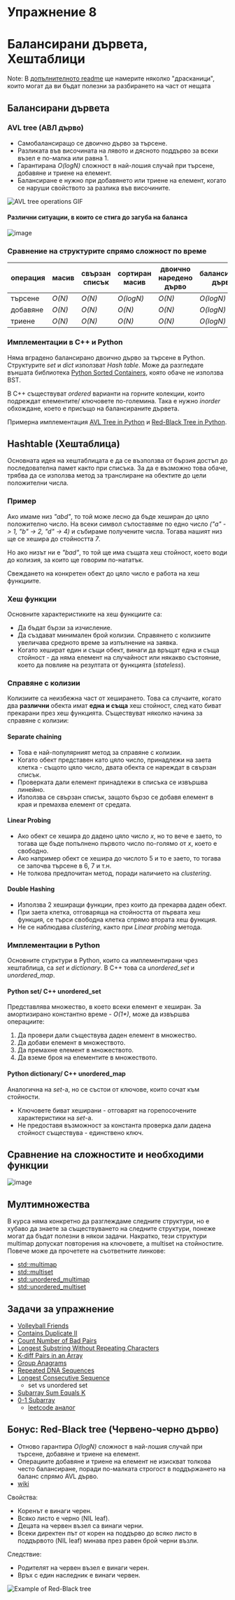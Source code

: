 # Упражнение 8

# Балансирани дървета, Хештаблици
Note: В [допълнителното readme](./HelpingExplanations.md) ще намерите няколко "драсканици", които могат да ви бъдат полезни за разбирането на част от нещата

## Балансирани дървета

### AVL tree (АВЛ дърво)

- Самобалансиращо се двоично дърво за търсене.
- Разликата във височината на лявото и дясното поддърво за всеки възел е по-малка или равна 1.
- Гарантирана *O(logN)* сложност в най-лошия случай при търсене, добавяне и триене на елемент.
- Балансиране е нужно при добавянето или триене на елемент, когато се наруши свойството за разлика във височините.

![AVL tree operations GIF](https://upload.wikimedia.org/wikipedia/commons/f/fd/AVL_Tree_Example.gif)

#### Различни ситуации, в които се стига до загуба на баланса
![image](https://github.com/user-attachments/assets/b8e6487a-25c6-45f0-9e58-f33d055817a5)

### Сравнение на структурите спрямо сложност по време

| операция | масив  | свързан списък | сортиран масив | двоично наредено дърво | балансирано дърво |
| -------- | ------ | -------------- | -------------- | ---------------------- | ----------------- |
| търсене  | *O(N)* | *O(N)*         | *O(logN)*      | *O(N)*                 | *O(logN)*         |
| добавяне | *O(N)* | *O(N)*         | *O(N)*         | *O(N)*                 | *O(logN)*         |
| триене   | *O(N)* | *O(N)*         | *O(N)*         | *O(N)*                 | *O(logN)*         |


### Имплементации в C++ и Python

Няма вградено балансирано двоично дърво за търсене в Python.
Структурите *set* и *dict* използват *Hash table*. Може да разгледате външата библиотека [Python Sorted Containers](https://grantjenks.com/docs/sortedcontainers/), която обаче не използва BST.

В C++ съществуват *ordered* варианти на горните колекции, които подреждат елементите/ ключовете по-големина. Така е нужно *inorder* обхождане, което е присъщо на балансираните дървета.

Примерна имплементация [AVL Tree in Python](https://github.com/TheAlgorithms/Python/blob/master/data_structures/binary_tree/avl_tree.py) и [Red-Black Tree in Python](https://github.com/TheAlgorithms/Python/blob/master/data_structures/binary_tree/red_black_tree.py).



## Hashtable (Хештаблица)

Основната идея на хештаблицата е да се възползва от бързия достъп до последователна памет както при списъка. За да е възможно това обаче, трябва да се използва метод за транслиране на обектите до цели положителни числа.

### Пример

Ако имаме низ *"abd"*, то той може лесно да бъде хеширан до цяло положително число. На всеки символ съпоставяме по едно число *("a" -> 1, "b" -> 2, "d" -> 4)* и събираме получените числа. Тогава нашият низ ще се хешира до стойността *7*.

Но ако низът ни е *"bad"*, то той ще има същата хеш стойност, което води до колизия, за които ще говорим по-нататък. 

Свеждането на конкретен обект до цяло число е работа на хеш функциите. 

### Хеш функции
Основните характеристиките на хеш функциите са:

- Да бъдат бързи за изчисление.
- Да създават минимален брой колизии. Справянето с колизиите увеличава средното време за изпълнение на заявка.
- Когато хешират един и същи обект, винаги да връщат една и съща стойност - да няма елемент на случайност или някакво състояние, което да повлияе на резултата от функцията (*stateless*).

### Справяне с колизии
Колизиите са неизбежна част от хеширането. Това са случаите, когато два **различни** обекта имат **една и съща** хеш стойност, след като биват прекарани през хеш функцията.
Съществуват няколко начина за справяне с колизии:

#### Separate chaining
- Това е най-популярният метод за справяне с колизии.
- Когато обект представен като цяло число, принадлежи на заета клетка - същото цяло число, двата обекта се нареждат в свързан списък. 
- Проверката дали елемент принадлежи в списъка се извършва линейно.
- Използва се свързан списък, защото бързо се добавя елемент в края и премахва елемент от средата.

#### Linear Probing
- Ако обект се хешира до дадено цяло число *x*, но то вече е заето, то тогава ще бъде попълнено първото число по-голямо от *x*, което е свободно. 
- Ако например обект се хешира до числото 5 и то е заето, то тогава се започва търсене в 6, 7 и т.н.
- Не толкова предпочитан метод, поради наличието на *clustering*.

#### Double Hashing
- Използва 2 хеширащи функции, през които да прекарва даден обект.
- При заета клетка, отговаряща на стойността от първата хеш функция, се търси свободна клетка спрямо втората хеш функция.
- Не се наблюдава *clustering*, както при *Linear probing* метода.

### Имплементации в Python

Основните стурктури в Python, които са имплементирани чрез хештаблица, са *set* и *dictionary*.
В C++ това са *unordered_set* и *unordered_map*.

#### Python set/ C++ unordered_set

Представлява множество, в което всеки елемент е хеширан. За амортизирано константно време - *О(1\*)*, може да извършва операциите:
1) Да провери дали съществува даден елемент в множество.
2) Да добави елемент в множеството.
3) Да премахне елемент в множеството.
4) Да вземе броя на елементите в множеството.

#### Python dictionary/ C++ unordered_map

Aналогична на *set*-a, но се състои от ключове, които сочат към стойности.
- Ключовете биват хеширани - отговарят на горепосочените характеристики на *set*-a.
- Не предоставя възможност за константа проверка дали дадена стойност съществува - единствено ключ.

## Сравнение на сложностите и необходими функции
![image](https://github.com/user-attachments/assets/9a0fdb1c-ee7e-44e3-93f7-78c06715abaf)

## Мултимножества
В курса няма конкретно да разглеждаме следните структури, но е хубаво да знаете за съществуването на следните структури, понеже могат да бъдат полезни в някои задачи. Накратко, тези структури multimap допускат повторения на ключовете, a multiset на стойностите. Повече може да прочетете на съответните линкове:
- [std::multimap](https://en.cppreference.com/w/cpp/container/multimap)
- [std::multiset](https://en.cppreference.com/w/cpp/container/multiset)
- [std::unordered_multimap](https://en.cppreference.com/w/cpp/container/unordered_multimap)
- [std::unordered_multiset](https://en.cppreference.com/w/cpp/container/unordered_multiset)

## Задачи за упражнение

- [Volleyball Friends](https://www.hackerrank.com/contests/sda-hw-8/challenges/volleyball-friends)
- [Contains Duplicate II](https://leetcode.com/problems/contains-duplicate-ii)
- [Count Number of Bad Pairs](https://leetcode.com/problems/count-number-of-bad-pairs)
- [Longest Substring Without Repeating Characters](https://leetcode.com/problems/longest-substring-without-repeating-characters/)
- [K-diff Pairs in an Array](https://leetcode.com/problems/k-diff-pairs-in-an-array)
- [Group Anagrams](https://leetcode.com/problems/group-anagrams)
- [Repeated DNA Sequences](https://leetcode.com/problems/repeated-dna-sequences)
- [Longest Consecutive Sequence](https://leetcode.com/problems/longest-consecutive-sequence)
  - set vs unordered set
- [Subarray Sum Equals K](https://leetcode.com/problems/subarray-sum-equals-k)
- [0-1 Subarray](https://www.hackerrank.com/contests/sda-homework-9/challenges/0-1-1)
  - [leetcode аналог](https://leetcode.com/problems/contiguous-array/)



## Бонус: Red-Black tree (Червено-черно дърво)

- Отново гарантира *O(logN)* сложност в най-лошия случай при търсене, добавяне и триене на елемент.
- Операциите добавяне и триене на елемент не изискват толкова често балансиране, поради по-малката строгост в поддържането на баланс спрямо AVL дърво.
- [wiki](https://en.wikipedia.org/wiki/Red%E2%80%93black_tree)

Свойства:
- Коренът е винаги черен.
- Всяко листо е черно (NIL leaf).
- Децата на червен възел са винаги черни.
- Всеки директен път от корен на поддърво до всяко листо в поддървото (NIL leaf) минава през равен брой черни възли.

Следствие:
- Родителят на червен възел е винаги черен.
- Връх с един наследник е винаги червен.

![Example of Red-Black tree](https://upload.wikimedia.org/wikipedia/commons/thumb/4/41/Red-black_tree_example_with_NIL.svg/1920px-Red-black_tree_example_with_NIL.svg.png)
